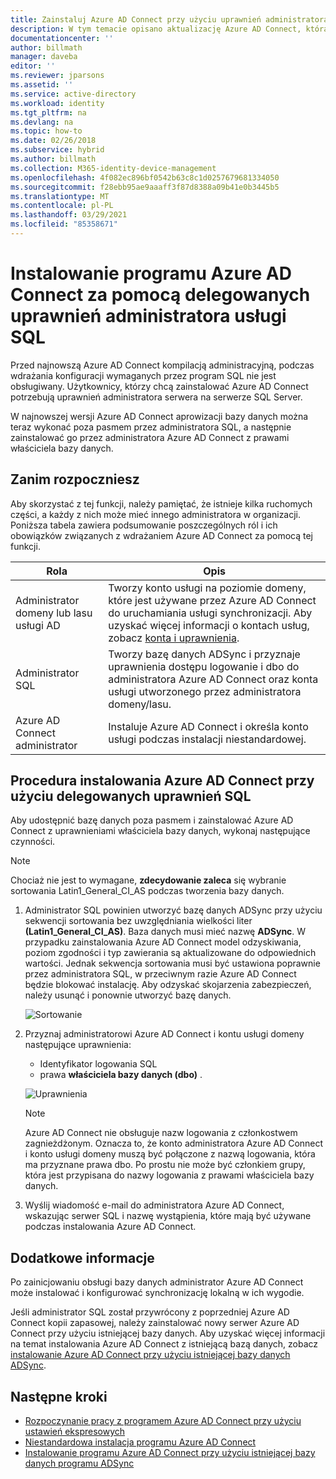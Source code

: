 ```yaml
---
title: Zainstaluj Azure AD Connect przy użyciu uprawnień administratora delegowanego SQL | Microsoft Docs
description: W tym temacie opisano aktualizację Azure AD Connect, która umożliwia instalację przy użyciu konta, które ma tylko uprawnienia właściciela bazy danych SQL.
documentationcenter: ''
author: billmath
manager: daveba
editor: ''
ms.reviewer: jparsons
ms.assetid: ''
ms.service: active-directory
ms.workload: identity
ms.tgt_pltfrm: na
ms.devlang: na
ms.topic: how-to
ms.date: 02/26/2018
ms.subservice: hybrid
ms.author: billmath
ms.collection: M365-identity-device-management
ms.openlocfilehash: 4f082ec896bf0542b63c8c1d0257679681334050
ms.sourcegitcommit: f28ebb95ae9aaaff3f87d8388a09b41e0b3445b5
ms.translationtype: MT
ms.contentlocale: pl-PL
ms.lasthandoff: 03/29/2021
ms.locfileid: "85358671"
---
```

# <a name="install-azure-ad-connect-using-sql-delegated-administrator-permissions"></a>Instalowanie programu Azure AD Connect za pomocą delegowanych uprawnień administratora usługi SQL
Przed najnowszą Azure AD Connect kompilacją administracyjną, podczas wdrażania konfiguracji wymaganych przez program SQL nie jest obsługiwany.  Użytkownicy, którzy chcą zainstalować Azure AD Connect potrzebują uprawnień administratora serwera na serwerze SQL Server.

W najnowszej wersji Azure AD Connect aprowizacji bazy danych można teraz wykonać poza pasmem przez administratora SQL, a następnie zainstalować go przez administratora Azure AD Connect z prawami właściciela bazy danych.

## <a name="before-you-begin"></a>Zanim rozpoczniesz
Aby skorzystać z tej funkcji, należy pamiętać, że istnieje kilka ruchomych części, a każdy z nich może mieć innego administratora w organizacji.  Poniższa tabela zawiera podsumowanie poszczególnych ról i ich obowiązków związanych z wdrażaniem Azure AD Connect za pomocą tej funkcji.

|Rola|Opis|
|-----|-----|
|Administrator domeny lub lasu usługi AD|Tworzy konto usługi na poziomie domeny, które jest używane przez Azure AD Connect do uruchamiania usługi synchronizacji.  Aby uzyskać więcej informacji o kontach usług, zobacz [konta i uprawnienia](reference-connect-accounts-permissions.md).
|Administrator SQL|Tworzy bazę danych ADSync i przyznaje uprawnienia dostępu logowanie i dbo do administratora Azure AD Connect oraz konta usługi utworzonego przez administratora domeny/lasu.|
Azure AD Connect administrator|Instaluje Azure AD Connect i określa konto usługi podczas instalacji niestandardowej.

## <a name="steps-for-installing-azure-ad-connect-using-sql-delegated-permissions"></a>Procedura instalowania Azure AD Connect przy użyciu delegowanych uprawnień SQL
Aby udostępnić bazę danych poza pasmem i zainstalować Azure AD Connect z uprawnieniami właściciela bazy danych, wykonaj następujące czynności.

>[!NOTE]
>Chociaż nie jest to wymagane, **zdecydowanie zaleca** się wybranie sortowania Latin1_General_CI_AS podczas tworzenia bazy danych.


1. Administrator SQL powinien utworzyć bazę danych ADSync przy użyciu sekwencji sortowania bez uwzględniania wielkości liter **(Latin1_General_CI_AS)**.  Baza danych musi mieć nazwę **ADSync**.  W przypadku zainstalowania Azure AD Connect model odzyskiwania, poziom zgodności i typ zawierania są aktualizowane do odpowiednich wartości.  Jednak sekwencja sortowania musi być ustawiona poprawnie przez administratora SQL, w przeciwnym razie Azure AD Connect będzie blokować instalację.  Aby odzyskać skojarzenia zabezpieczeń, należy usunąć i ponownie utworzyć bazę danych.
 
   ![Sortowanie](./media/how-to-connect-install-sql-delegation/sql4.png)
2. Przyznaj administratorowi Azure AD Connect i kontu usługi domeny następujące uprawnienia:
   - Identyfikator logowania SQL 
   - prawa **właściciela bazy danych (dbo)** .
 
   ![Uprawnienia](./media/how-to-connect-install-sql-delegation/sql3a.png)

   >[!NOTE]
   >Azure AD Connect nie obsługuje nazw logowania z członkostwem zagnieżdżonym.  Oznacza to, że konto administratora Azure AD Connect i konto usługi domeny muszą być połączone z nazwą logowania, która ma przyznane prawa dbo.  Po prostu nie może być członkiem grupy, która jest przypisana do nazwy logowania z prawami właściciela bazy danych.

3. Wyślij wiadomość e-mail do administratora Azure AD Connect, wskazując serwer SQL i nazwę wystąpienia, które mają być używane podczas instalowania Azure AD Connect.

## <a name="additional-information"></a>Dodatkowe informacje
Po zainicjowaniu obsługi bazy danych administrator Azure AD Connect może instalować i konfigurować synchronizację lokalną w ich wygodie.

Jeśli administrator SQL został przywrócony z poprzedniej Azure AD Connect kopii zapasowej, należy zainstalować nowy serwer Azure AD Connect przy użyciu istniejącej bazy danych. Aby uzyskać więcej informacji na temat instalowania Azure AD Connect z istniejącą bazą danych, zobacz [instalowanie Azure AD Connect przy użyciu istniejącej bazy danych ADSync](how-to-connect-install-existing-database.md).

## <a name="next-steps"></a>Następne kroki
- [Rozpoczynanie pracy z programem Azure AD Connect przy użyciu ustawień ekspresowych](how-to-connect-install-express.md)
- [Niestandardowa instalacja programu Azure AD Connect](how-to-connect-install-custom.md)
- [Instalowanie programu Azure AD Connect przy użyciu istniejącej bazy danych programu ADSync](how-to-connect-install-existing-database.md)  
